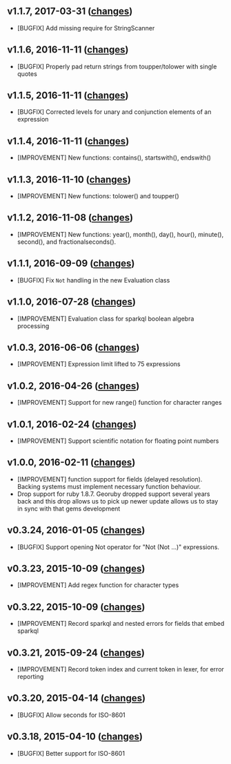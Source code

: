 v1.1.7, 2017-03-31 ([changes](https://github.com/sparkapi/sparkql/compare/v1.1.6...v1.1.7))
-------------------
  * [BUGFIX] Add missing require for StringScanner

v1.1.6, 2016-11-11 ([changes](https://github.com/sparkapi/sparkql/compare/v1.1.5...v1.1.6))
-------------------
  * [BUGFIX] Properly pad return strings from toupper/tolower with single quotes

v1.1.5, 2016-11-11 ([changes](https://github.com/sparkapi/sparkql/compare/v1.1.4...v1.1.5))
-------------------
  * [BUGFIX] Corrected levels for unary and conjunction elements of an expression

v1.1.4, 2016-11-11 ([changes](https://github.com/sparkapi/sparkql/compare/v1.1.3...v1.1.4))
-------------------
  * [IMPROVEMENT] New functions: contains(), startswith(), endswith()

v1.1.3, 2016-11-10 ([changes](https://github.com/sparkapi/sparkql/compare/v1.1.2...v1.1.3))
-------------------
  * [IMPROVEMENT] New functions: tolower() and toupper()

v1.1.2, 2016-11-08 ([changes](https://github.com/sparkapi/sparkql/compare/v1.1.1...v1.1.2))
-------------------
  * [IMPROVEMENT] New functions: year(), month(), day(), hour(), minute(), second(), and
    fractionalseconds().

v1.1.1, 2016-09-09 ([changes](https://github.com/sparkapi/sparkql/compare/v1.1.0...v1.1.1))
-------------------
  * [BUGFIX] Fix `Not` handling in the new Evaluation class

v1.1.0, 2016-07-28 ([changes](https://github.com/sparkapi/sparkql/compare/v1.0.3...v1.1.0))
-------------------
  * [IMPROVEMENT] Evaluation class for sparkql boolean algebra processing

v1.0.3, 2016-06-06 ([changes](https://github.com/sparkapi/sparkql/compare/v1.0.2...v1.0.3))
-------------------
  * [IMPROVEMENT] Expression limit lifted to 75 expressions

v1.0.2, 2016-04-26 ([changes](https://github.com/sparkapi/sparkql/compare/v1.0.1...v1.0.2))
-------------------
  * [IMPROVEMENT] Support for new range() function for character ranges

v1.0.1, 2016-02-24 ([changes](https://github.com/sparkapi/sparkql/compare/v1.0.0...v1.0.1))
-------------------
  * [IMPROVEMENT] Support scientific notation for floating point numbers

v1.0.0, 2016-02-11 ([changes](https://github.com/sparkapi/sparkql/compare/v0.3.23...v1.0.0))
-------------------
  * [IMPROVEMENT] function support for fields (delayed resolution). Backing systems must
    implement necessary function behaviour.
  * Drop support for ruby 1.8.7. Georuby dropped support several years back and
    this drop allows us to pick up newer update allows us to stay in sync with
    that gems development

v0.3.24, 2016-01-05 ([changes](https://github.com/sparkapi/sparkql/compare/v0.3.23...v0.3.24))
-------------------

  * [BUGFIX] Support opening Not operator for "Not (Not ...)" expressions.

v0.3.23, 2015-10-09 ([changes](https://github.com/sparkapi/sparkql/compare/v0.3.22...v0.3.23))
-------------------

  * [IMPROVEMENT] Add regex function for character types

v0.3.22, 2015-10-09 ([changes](https://github.com/sparkapi/sparkql/compare/v0.3.21...v0.3.22))
-------------------

  * [IMPROVEMENT] Record sparkql and nested errors for fields that embed sparkql

v0.3.21, 2015-09-24 ([changes](https://github.com/sparkapi/sparkql/compare/v0.3.20...v0.3.21))
-------------------

  * [IMPROVEMENT] Record token index and current token in lexer, for error reporting

v0.3.20, 2015-04-14 ([changes](https://github.com/sparkapi/sparkql/compare/v0.3.18...v0.3.20))
-------------------

  * [BUGFIX] Allow seconds for ISO-8601

v0.3.18, 2015-04-10 ([changes](https://github.com/sparkapi/sparkql/compare/v0.3.17...v0.3.18))
-------------------

  * [BUGFIX] Better support for ISO-8601

